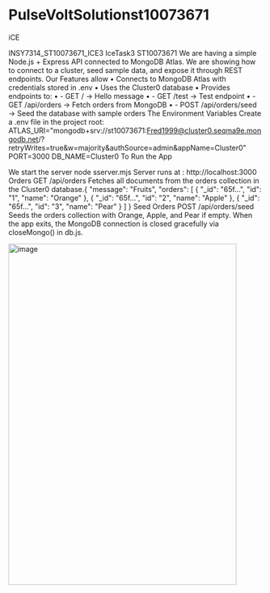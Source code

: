 # PulseVoltSolutionst10073671
iCE

INSY7314_ST10073671_ICE3
IceTask3
ST10073671
We are having  a simple Node.js + Express API connected to MongoDB Atlas.
We are showing how to connect to a cluster, seed sample data, and expose it through REST endpoints.
Our Features allow 
•	Connects to MongoDB Atlas with credentials stored in .env
•	Uses the Cluster0 database
•	Provides endpoints to:
•	 - GET / → Hello message
•	 - GET /test → Test endpoint
•	 - GET /api/orders → Fetch orders from MongoDB
•	 - POST /api/orders/seed → Seed the database with sample orders
The Environment Variables
Create a .env file in the project root:
ATLAS_URI="mongodb+srv://st10073671:Fred1999@cluster0.seqma9e.mongodb.net/?retryWrites=true&w=majority&authSource=admin&appName=Cluster0"
PORT=3000
DB_NAME=Cluster0
To  Run the App

We start the server node sserver.mjs
Server runs at : http://localhost:3000
Orders
GET /api/orders
Fetches all documents from the orders collection in the Cluster0 database.{
  "message": "Fruits",
  "orders": [
    { "_id": "65f...", "id": "1", "name": "Orange" },
    { "_id": "65f...", "id": "2", "name": "Apple" },
    { "_id": "65f...", "id": "3", "name": "Pear" }
  ]
}
Seed Orders
POST /api/orders/seed
Seeds the orders collection with Orange, Apple, and Pear if empty.
When the app exits, the MongoDB connection is closed gracefully via closeMongo() in db.js.

<img width="451" height="674" alt="image" src="https://github.com/user-attachments/assets/2c75db77-e30b-41cf-bce9-06fd6c4697e9" />

